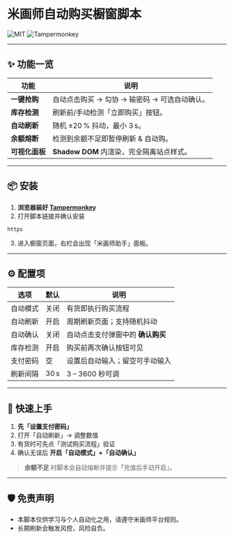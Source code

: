 # 米画师自动购买橱窗脚本
![MIT](https://img.shields.io/badge/license-MIT-blue) ![Tampermonkey](https://img.shields.io/badge/GM-Tampermonkey-brightgreen)

---

## ✨ 功能一览
| 功能 | 说明 |
| --- | --- |
| **一键抢购** | 自动点击购买 → 勾协 → 输密码 → 可选自动确认。 |
| **库存检测** | 刷新前/手动检测「立即购买」按钮。 |
| **自动刷新** | 随机 ±20 % 抖动，最小 3 s。 |
| **余额熔断** | 检测到余额不足即暂停刷新 & 自动购。 |
| **可视化面板** | **Shadow DOM** 内渲染，完全隔离站点样式。 |

---

## 📦 安装

1. **浏览器装好 [Tampermonkey](https://www.tampermonkey.net/)**  
2. 打开脚本链接并确认安装  
 
 ```
 https
 ```
3. 进入橱窗页面，右栏会出现「米画师助手」面板。

---

## ⚙️ 配置项

| 选项 | 默认 | 说明 |
| --- | --- | --- |
| 自动模式 | 关闭 | 有货即执行购买流程 |
| 自动刷新 | 开启 | 周期刷新页面；支持随机抖动 |
| 自动确认 | 关闭 | 自动点击支付弹窗中的 **确认购买** |
| 库存检测 | 开启 | 购买前再次确认按钮可见 |
| 支付密码 | 空 | 设置后自动输入；留空可手动输入 |
| 刷新间隔 | 30 s | 3 – 3600 秒可调 |

---

## 🚀 快速上手

1. **先「设置支付密码」**  
2. 打开「自动刷新」→ 调整数值  
3. 有货时可先点「测试购买流程」验证  
4. 确认无误后 **开启「自动模式」+「自动确认」** 

> **余额不足** 时脚本会自动熔断并提示「充值后手动开启」。

---

## 🛡️ 免责声明  
- 本脚本仅供学习与个人自动化之用，请遵守米画师平台规则。  
- 长期刷新会触发风控，风险自负。
